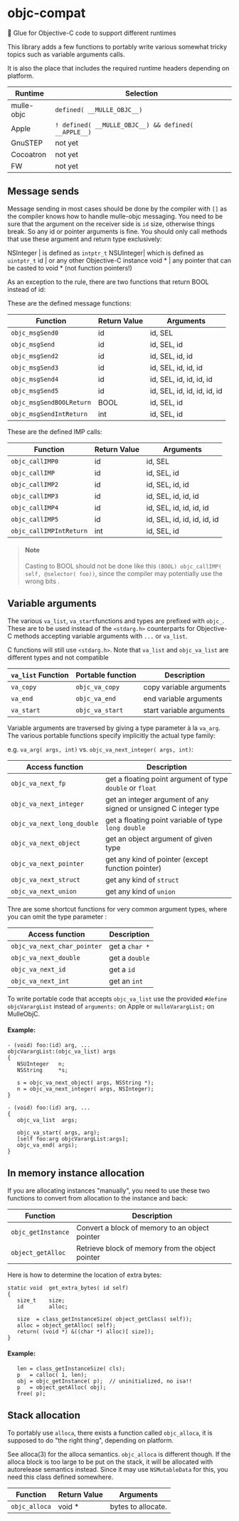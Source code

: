 # objc-compat

🔗 Glue for Objective-C code to support different runtimes

This library adds a few functions to portably write various somewhat tricky
topics such as variable arguments calls.

It is also the place that includes the required runtime headers depending on
platform.


Runtime       |  Selection
--------------|---------------------
mulle-objc    | `defined( __MULLE_OBJC__)`
Apple         | `! defined( __MULLE_OBJC__) && defined( __APPLE__)`
GnuSTEP       | not yet
Cocoatron     | not yet
FW            | not yet


## Message sends

Message sending in most cases should be done by the compiler with `[]` as the
compiler knows how to handle mulle-objc messaging. You need to be sure that
the argument on the receiver side is `id` size, otherwise things break.
So any id or pointer arguments is fine. You should only call methods that
use these argument and return type exclusively:

NSInteger | is defined as `intptr_t`
NSUInteger| which is defined as `uintptr_t`
id        | or any other Objective-C instance
void *    | any pointer that can be casted to void * (not function pointers!)

As an exception to the rule, there are two functions that return BOOL instead
of id:

These are the defined message functions:

Function                   | Return Value | Arguments
---------------------------|--------------|----------------
`objc_msgSend0`            | id           | id, SEL
`objc_msgSend`             | id           | id, SEL, id
`objc_msgSend2`            | id           | id, SEL, id, id
`objc_msgSend3`            | id           | id, SEL, id, id, id
`objc_msgSend4`            | id           | id, SEL, id, id, id, id
`objc_msgSend5`            | id           | id, SEL, id, id, id, id, id
`objc_msgSendBOOLReturn`   | BOOL         | id, SEL, id
`objc_msgSendIntReturn`    | int          | id, SEL, id

These are the defined IMP calls:

Function                | Return Value | Arguments
------------------------|--------------|----------------
`objc_callIMP0`         | id           | id, SEL
`objc_callIMP`          | id           | id, SEL, id
`objc_callIMP2`         | id           | id, SEL, id, id
`objc_callIMP3`         | id           | id, SEL, id, id, id
`objc_callIMP4`         | id           | id, SEL, id, id, id, id
`objc_callIMP5`         | id           | id, SEL, id, id, id, id, id
`objc_callIMPIntReturn` | int          | id, SEL, id


> #### Note
>
> Casting to BOOL should not be done like this
> `(BOOL) objc_callIMP( self, @selector( foo))`, since the
> compiler may potentially use the wrong bits .
>

## Variable arguments

The various `va_list`, `va_start`functions and types are prefixed with `objc_`. These are to be used
instead of the `<stdarg.h>` counterparts for Objective-C methods accepting variable arguments
with `...` or `va_list`.

C functions will still use `<stdarg.h>`. Note that `va_list` and `objc_va_list` are different types and 
not compatible

`va_list` Function | Portable function | Description
-------------------|-------------------|-------------------
`va_copy`          | `objc_va_copy`    | copy variable arguments
`va_end`           | `objc_va_end`     | end variable arguments
`va_start`         | `objc_va_start`   | start variable arguments

Variable arguments are traversed by giving a type parameter à la `va_arg`.
The various portable functions specify implicitly the actual type family:

e.g. `va_arg( args, int)` vs. `objc_va_next_integer( args, int)`:


Access function            | Description
---------------------------|-------------------------------------
`objc_va_next_fp`          | get a floating point argument of type `double` or `float`
`objc_va_next_integer`     | get an integer argument of any signed or unsigned C integer type
`objc_va_next_long_double` | get a floating point variable of type `long double`
`objc_va_next_object`      | get an object argument of given type 
`objc_va_next_pointer`     | get any kind of pointer (except function pointer) 
`objc_va_next_struct`      | get any kind of `struct`
`objc_va_next_union`       | get any kind of `union`


Thre are some shortcut functions for very common argument types, where you can omit the type parameter :

Access function              | Description
-----------------------------|-------------------------------------
`objc_va_next_char_pointer`  | get a `char *`
`objc_va_next_double`        | get a `double`
`objc_va_next_id`            | get a `id`
`objc_va_next_int`           | get an `int`

To write portable code that accepts `objc_va_list` use the provided `#define objcVarargList` instead of
`arguments:` on Apple or `mulleVarargList;` on MulleObjC.


#### Example:


```
- (void) foo:(id) arg, ...
objcVarargList:(objc_va_list) args
{
   NSUInteger   n;
   NSString     *s;

   s = objc_va_next_object( args, NSString *);
   n = objc_va_next_integer( args, NSInteger);
}

- (void) foo:(id) arg, ...
{
   objc_va_list  args;
  
   objc_va_start( args, arg);
   [self foo:arg objcVarargList:args];
   objc_va_end( args);  
}
```


## In memory instance allocation

If you are allocating instances "manually", you need to use these two functions
to convert from allocation to the instance and back:

Function            | Description
--------------------|--------------
`objc_getInstance`  | Convert a block of memory to an object pointer
`object_getAlloc`   | Retrieve block of memory from the object pointer


Here is how to determine the location of extra bytes:

```
static void  get_extra_bytes( id self)
{
   size_t    size;
   id        alloc;

   size  = class_getInstanceSize( object_getClass( self));
   alloc = object_getAlloc( self);
   return( (void *) &((char *) alloc)[ size]);
}
```

#### Example:

```
   len = class_getInstanceSize( cls);
   p   = calloc( 1, len);
   obj = objc_getInstance( p);  // uninitialized, no isa!!
   p   = object_getAlloc( obj);
   free( p);
```
  

## Stack allocation

To portably use `alloca`, there exists a function called `objc_alloca`, it is
supposed to do "the right thing", depending on platform.

See alloca(3) for the alloca semantics. `objc_alloca` is different though. If
the alloca block is too large to be put on the stack, it will be allocated
with autorelease semantics instead.  Since it may use
`NSMutableData` for this, you need this class defined somewhere.


Function        | Return Value | Arguments
----------------|--------------|----------------
`objc_alloca`   | void  *      | bytes to allocate.
